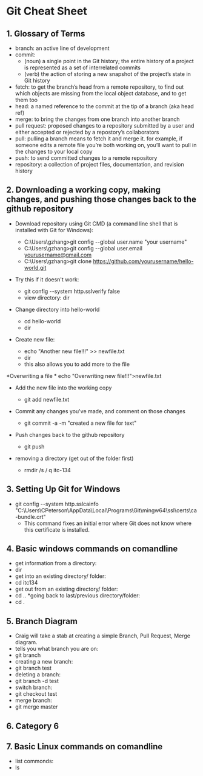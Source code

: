 
# Git Cheat Sheet

## 1. Glossary of Terms
  * branch: an active line of development
  * commit:
    * (noun) a single point in the Git history; the entire history of a project is represented as a set of interrelated commits
    * (verb) the action of storing a new snapshot of the project’s state in Git history
  * fetch: to get the branch’s head from a remote repository, to find out which objects are missing from the local object database, and        to get them too
  * head: a named reference to the commit at the tip of a branch (aka head ref)
  * merge: to bring the changes from one branch into another branch
  * pull request: proposed changes to a repository submitted by a user and either accepted or rejected by a repostory’s collaborators
  * pull: pulling a branch means to fetch it and merge it. for example, if someone edits a remote file you’re both working on, you’ll          want to pull in the changes to your local copy
  * push: to send committed changes to a remote repository
  * repository: a collection of project files, documentation, and revision history


## 2. Downloading a working copy, making changes, and pushing those changes back to the github repository
  * Download repository using Git CMD (a command line shell that is installed with Git for Windows):
    * C:\Users\gzhang>git config --global user.name "your username"
    * C:\Users\gzhang>git config --global user.email yourusername@gmail.com
    * C:\Users\gzhang>git clone https://github.com/yourusername/hello-world.git
  
  * Try this if it doesn't work:
    * git config --system http.sslverify false
    * view directory: dir
    
  * Change directory into hello-world
    * cd hello-world
    * dir

  * Create new file:
    * echo "Another new file!!!" >> newfile.txt
    * dir
    * this also allows you to add more to the file
  
  *Overwriting a file
    * echo "Overwriting new file!!!">newfile.txt

  * Add the new file into the working copy
    * git add newfile.txt

  * Commit any changes you've made, and comment on those changes
    * git commit -a -m "created a new file for text"

  * Push changes back to the github repository
    * git push
    
  * removing a directory (get out of the folder first)
    * rmdir /s / q itc-134

## 3. Setting Up Git for Windows
  * git config --system http.sslcainfo "C:\Users\CPeterson\AppData\Local\Programs\Git\mingw64\ssl\certs\ca-bundle.crt"
    * This command fixes an initial error where Git does not know where this certificate is installed.


## 4. Basic windows commands on comandline
  * get information from a directory:
   * dir
  * get into an existing directory/ folder:
   * cd itc134
  * get out from an existing directory/ folder:
   * cd ..
  *going back to last/previous directory/folder:
   * cd .


## 5. Branch Diagram
  * Craig will take a stab at creating a simple Branch, Pull Request, Merge diagram.
 * tells you what branch you are on:
  * git branch
 * creating a new branch:
  * git branch test
 * deleting a branch:
  * git branch -d test
 * switch branch:
  * git checkout test
 * merge branch:
  * git merge master

## 6. Category 6


## 7. Basic Linux commands on comandline
  * list commonds:
   * ls

